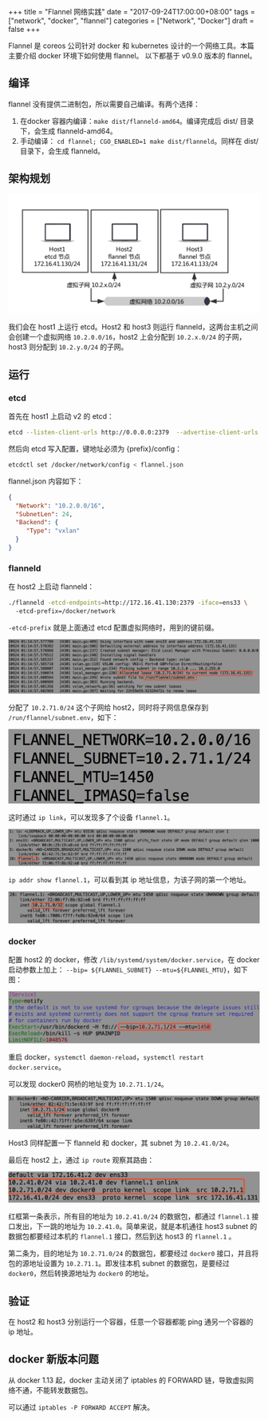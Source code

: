 +++
title = "Flannel 网络实践"
date = "2017-09-24T17:00:00+08:00"
tags = ["network", "docker", "flannel"]
categories = ["Network", "Docker"]
draft = false
+++

Flannel 是 coreos 公司针对 docker 和 kubernetes 设计的一个网络工具。本篇主要介绍 docker 环境下如何使用 flannel。
以下都基于 v0.9.0 版本的 flannel。 

## 编译

flannel 没有提供二进制包，所以需要自己编译。有两个选择：

1. 在docker 容器内编译：`make dist/flanneld-amd64`。编译完成后 dist/ 目录下，会生成 flanneld-amd64。
2. 手动编译： `cd flannel; CGO_ENABLED=1 make dist/flanneld`。同样在 dist/ 目录下，会生成 flanneld。

## 架构规划

![flannel](/img/flannel/flannel-netwok-1.png)

我们会在 host1 上运行 etcd。Host2 和 host3 则运行 flanneld，这两台主机之间会创建一个虚拟网络 `10.2.0.0/16`，host2 上会分配到 `10.2.x.0/24` 的子网，host3 则分配到 `10.2.y.0/24` 的子网。

## 运行

### etcd

首先在 host1 上启动 v2 的 etcd：

```bash
etcd --listen-client-urls http://0.0.0.0:2379  --advertise-client-urls http://0.0.0.0:2379
```

然后向 etcd 写入配置，键地址必须为 {prefix}/config：

```bash
etcdctl set /docker/network/config < flannel.json
```

flannel.json 内容如下：

``` json
{
  "Network": "10.2.0.0/16",
  "SubnetLen": 24,
  "Backend": {
     "Type": "vxlan"
  }
}
```

### flanneld

在 host2 上启动 flanneld：

```bash
./flanneld -etcd-endpoints=http://172.16.41.130:2379 -iface=ens33 \ 
  -etcd-prefix=/docker/network
```

`-etcd-prefix` 就是上面通过 etcd 配置虚拟网络时，用到的键前缀。

![flanneld](/img/flannel/flanneld.png)

分配了 `10.2.71.0/24` 这个子网给 host2，同时将子网信息保存到 `/run/flannel/subnet.env`，如下：

![subnet.env](/img/flannel/flannel-env.png)

这时通过 `ip link`，可以发现多了个设备 `flannel.1`。

![ip link](/img/flannel/flannel-ip-link.png)

`ip addr show flannel.1`，可以看到其 ip 地址信息，为该子网的第一个地址。

![ip addr](/img/flannel/flanneld-ip-addr.png)

### docker

配置 host2 的 docker，修改 `/lib/systemd/system/docker.service`，在 docker 启动参数上加上：
`--bip= ${FLANNEL_SUBNET} --mtu=${FLANNEL_MTU}`，如下图：

![docker.service](/img/flannel/docker-service.png)

重启 docker，`systemctl daemon-reload`，`systemctl restart docker.service`。

可以发现 docker0 网桥的地址变为 `10.2.71.1/24`。

![docker0](/img/flannel/docker0.png)

Host3 同样配置一下 flanneld 和 docker，其 subnet 为 `10.2.41.0/24`。

最后在 host2 上，通过 `ip route` 观察其路由：

![ip route](/img/flannel/flannel-ip-route.png)

红框第一条表示，所有目的地址为 `10.2.41.0/24` 的数据包，都通过 `flannel.1` 接口发出，下一跳的地址为 `10.2.41.0`。简单来说，就是本机通往 host3 subnet 的数据包都要经过本机的 `flannel.1` 接口，然后到达 host3 的 `flannel.1` 。

第二条为，目的地址为 `10.2.71.0/24` 的数据包，都要经过 `docker0` 接口，并且将包的源地址设置为 `10.2.71.1`。即发往本机 subnet 的数据包，是要经过 `docker0`，然后转换源地址为 `docker0` 的地址。

## 验证

在 host2 和 host3 分别运行一个容器，任意一个容器都能 ping 通另一个容器的 ip 地址。

## docker 新版本问题

从 docker 1.13 起，docker 主动关闭了 iptables 的 FORWARD 链，导致虚拟网络不通，不能转发数据包。

可以通过 `iptables -P FORWARD ACCEPT` 解决。
